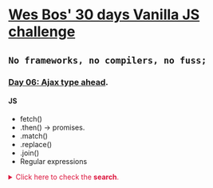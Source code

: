 # [Wes Bos' 30 days Vanilla JS challenge](https://javascript30.com/)

## `No frameworks, no compilers, no fuss;`

### **[Day 06: Ajax type ahead](https://github.com/2y2son4/js-30-days-challenge/tree/main/06-ajax-type-ahead)**.

#### **JS**

- fetch()
- .then() → promises.
- .match()
- .replace()
- .join()
- Regular expressions

<p>
<details>
<summary style="color:crimson">Click here to check the <strong>search</strong>.</summary>
<p align="left">
<img src="./img/06.gif">
</p>
</details>
</p>
